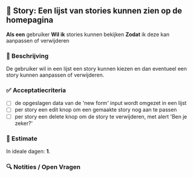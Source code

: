 ## 🧩 Story: Een lijst van stories kunnen zien op de homepagina

**Als een** gebruiker
**Wil ik** stories kunnen bekijken
**Zodat** ik deze kan aanpassen of verwijderen

### 📝 Beschrijving

De gebruiker wil in een lijst een story kunnen kiezen en dan eventueel een story kunnen aanpassen of verwijderen.

### ✅ Acceptatiecriteria

* [ ] de opgeslagen data van de 'new form' input wordt omgezet in een lijst
* [ ] per story een edit knop om een gemaakte story nog aan te passen
* [ ] per story een delete knop om de story te verwijderen, met alert 'Ben je zeker?'

### 🧮 Estimate
In ideale dagen: **1**.

### 🔍 Notities / Open Vragen


